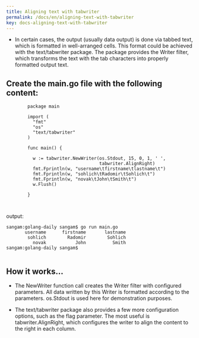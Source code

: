 ```yaml
---
title: Aligning text with tabwriter
permalink: /docs/en/aligning-text-with-tabwriter
key: docs-aligning-text-with-tabwriter
---
```


- In certain cases, the output (usually data output) is done via tabbed text, which is formatted in well-arranged cells. This format could be achieved with the text/tabwriter package. The package provides the Writer filter, which transforms the text with the tab characters into properly formatted output text.

## Create the main.go file with the following content:

```
        package main

        import (
          "fmt"
          "os"
          "text/tabwriter"
        )

        func main() {

          w := tabwriter.NewWriter(os.Stdout, 15, 0, 1, ' ',
                                   tabwriter.AlignRight)
          fmt.Fprintln(w, "username\tfirstname\tlastname\t")
          fmt.Fprintln(w, "sohlich\tRadomir\tSohlich\t")
          fmt.Fprintln(w, "novak\tJohn\tSmith\t")
          w.Flush()

        }



```


output: 

```
sangam:golang-daily sangam$ go run main.go
       username      firstname       lastname
        sohlich        Radomir        Sohlich
          novak           John          Smith
sangam:golang-daily sangam$ 


```

## How it works...

- The NewWriter function call creates the Writer filter with configured parameters. All data written by this Writer is formatted according to the parameters. os.Stdout is used here for demonstration purposes.

- The text/tabwriter package also provides a few more configuration options, such as the flag parameter.  The most useful is tabwriter.AlignRight, which configures the writer to align the content to the right in each column.
